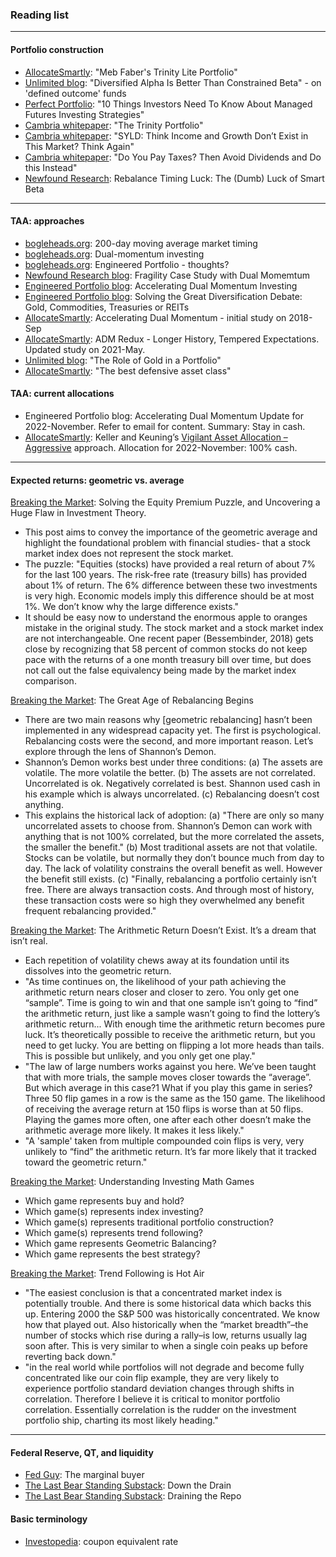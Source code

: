 ### Reading list

---

#### Portfolio construction
- [AllocateSmartly](https://allocatesmartly.com/meb-fabers-trinity-portfolio-lite/): "Meb Faber's Trinity Lite Portfolio"
- [Unlimited blog](https://blog.unlimitedfunds.com/diversified-alpha-is-better-than-constrained-beta): "Diversified Alpha Is Better Than Constrained Beta" - on 'defined outcome' funds
- [Perfect Portfolio](https://pictureperfectportfolios.com/10-things-investors-need-to-know-about-managed-futures/): "10 Things Investors Need To Know About Managed Futures Investing Strategies"
- [Cambria whitepaper](https://www.cambriainvestments.com/wp-content/uploads/2017/01/Trinity_WP_122816_A.pdf): "The Trinity Portfolio"
- [Cambria whitepaper](https://www.cambriainvestments.com/wp-content/uploads/2019/07/Cambria-SYLD-Paper-FINAL-Q2-2019.pdf): "SYLD: Think Income and Growth Don’t Exist in This Market? Think Again"
- [Cambria whitepaper](https://mebfaber.com/wp-content/uploads/2017/10/DTAX-10.23.17.pdf): "Do You Pay Taxes? Then Avoid Dividends and Do this Instead"
- [Newfound Research](https://papers.ssrn.com/sol3/papers.cfm?abstract_id=3673910): Rebalance Timing Luck: The (Dumb) Luck of Smart Beta

---

#### TAA: approaches
- [bogleheads.org](https://www.bogleheads.org/forum/viewtopic.php?t=27460): 200-day moving average market timing
- [bogleheads.org](https://www.bogleheads.org/forum/viewtopic.php?t=158297&start=250): Dual-momentum investing
- [bogleheads.org](https://www.bogleheads.org/forum/viewtopic.php?t=245415): Engineered Portfolio - thoughts?
- [Newfound Research blog](https://blog.thinknewfound.com/2019/01/fragility-case-study-dual-momentum-gem/): Fragility Case Study with Dual Momemtum
- [Engineered Portfolio blog](https://engineeredportfolio.com/2018/05/02/accelerating-dual-momentum-investing/): Accelerating Dual Momentum Investing
- [Engineered Portfolio blog](https://engineeredportfolio.com/2017/06/26/solving-the-great-diversification-debate-gold-commodities-treasuries-or-reits/): Solving the Great Diversification Debate: Gold, Commodities, Treasuries or REITs
- [AllocateSmartly](https://allocatesmartly.com/taa-strategy-accelerating-dual-momentum/): Accelerating Dual Momentum - initial study on 2018-Sep
- [AllocateSmartly](https://allocatesmartly.com/accelerating-dual-momentum-redux-longer-history-tempered-expectations/): ADM Redux - Longer History, Tempered Expectations. Updated study on 2021-May.
- [Unlimited blog](https://blog.unlimitedfunds.com/author/bob-elliott): "The Role of Gold in a Portfolio"
- [AllocateSmartly](https://allocatesmartly.com/the-best-defensive-asset-class/): "The best defensive asset class"

#### TAA: current allocations
- Engineered Portfolio blog: Accelerating Dual Momentum Update for 2022-November. Refer to email for content. Summary: Stay in cash.
- [AllocateSmartly](https://allocatesmartly.com/members/strategy/keller-and-keunings-vigilant-asset-allocation/): Keller and Keuning’s [Vigilant Asset Allocation – Aggressive](https://allocatesmartly.com/vigilant-asset-allocation-dr-wouter-keller-jw-keuning/) approach. Allocation for 2022-November: 100% cash.

---

#### Expected returns: geometric vs. average

[Breaking the Market](https://breakingthemarket.com/solving-the-equity-premium-puzzle-and-uncovering-a-huge-flaw-in-investment-theory/): Solving the Equity Premium Puzzle, and Uncovering a Huge Flaw in Investment Theory.
- This post aims to convey the importance of the geometric average and highlight the foundational problem with financial studies- that a stock market index does not represent the stock market.
- The puzzle: "Equities (stocks) have provided a real return of about 7% for the last 100 years.  The risk-free rate (treasury bills) has provided about 1% of return. The 6% difference between these two investments is very high.  Economic models imply this difference should be at most 1%.  We don’t know why the large difference exists."
- It should be easy now to understand the enormous apple to oranges mistake in the original study.  The stock market and a stock market index are not interchangeable. One recent paper (Bessembinder, 2018) gets close by recognizing that 58 percent of common stocks do not keep pace with the returns of a one month treasury bill over time, but does not call out the false equivalency being made by the market index comparison.

[Breaking the Market](https://breakingthemarket.com/the-great-age-of-rebalancing-begins/): The Great Age of Rebalancing Begins
- There are two main reasons why [geometric rebalancing] hasn’t been implemented in any widespread capacity yet. The first is psychological. Rebalancing costs were the second, and more important reason. Let’s explore through the lens of Shannon’s Demon.
- Shannon’s Demon works best under three conditions: (a) The assets are volatile. The more volatile the better. (b) The assets are not correlated. Uncorrelated is ok. Negatively correlated is best. Shannon used cash in his example which is always uncorrelated. (c) Rebalancing doesn’t cost anything.
- This explains the historical lack of adoption: (a) "There are only so many uncorrelated assets to choose from. Shannon’s Demon can work with anything that is not 100% correlated, but the more correlated the assets, the smaller the benefit." (b) Most traditional assets are not that volatile. Stocks can be volatile, but normally they don’t bounce much from day to day. The lack of volatility constrains the overall benefit as well. However the benefit still exists. (c) "Finally, rebalancing a portfolio certainly isn’t free. There are always transaction costs. And through most of history, these transaction costs were so high they overwhelmed any benefit frequent rebalancing provided."

[Breaking the Market](https://breakingthemarket.com/the-arithmetic-return-doesnt-exist/): The Arithmetic Return Doesn’t Exist. It’s a dream that isn’t real.
- Each repetition of volatility chews away at its foundation until its dissolves into the geometric return.
- "As time continues on, the likelihood of your path achieving the arithmetic return nears closer and closer to zero. You only get one “sample”. Time is going to win and that one sample isn’t going to “find” the arithmetic return, just like a sample wasn’t going to find the lottery’s arithmetic return... With enough time the arithmetic return becomes pure luck. It’s theoretically possible to receive the arithmetic return, but you need to get lucky. You are betting on flipping a lot more heads than tails. This is possible but unlikely, and you only get one play."
- "The law of large numbers works against you here. We’ve been taught that with more trials, the sample moves closer towards the “average”. But which average in this case?1 What if you play this game in series? Three 50 flip games in a row is the same as the 150 game. The likelihood of receiving the average return at 150 flips is worse than at 50 flips. Playing the games more often, one after each other doesn’t make the arithmetic average more likely. It makes it less likely."
- "A 'sample' taken from multiple compounded coin flips is very, very unlikely to “find” the arithmetic return. It’s far more likely that it tracked toward the geometric return."

[Breaking the Market](https://breakingthemarket.com/math-games/): Understanding Investing Math Games
- Which game represents buy and hold? 
- Which game(s) represents index investing? 
- Which game(s) represents traditional portfolio construction? 
- Which game(s) represents trend following? 
- Which game represents Geometric Balancing?
- Which game represents the best strategy?

[Breaking the Market](https://breakingthemarket.com/trend-following-is-hot-air/): Trend Following is Hot Air
- "The easiest conclusion is that a concentrated market index is potentially trouble. And there is some historical data which backs this up. Entering 2000 the S&P 500 was historically concentrated. We know how that played out. Also historically when the “market breadth”–the number of stocks which rise during a rally–is low, returns usually lag soon after. This is very similar to when a single coin peaks up before reverting back down."
- "in the real world while portfolios will not degrade and become fully concentrated like our coin flip example, they are very likely to experience portfolio standard deviation changes through shifts in correlation. Therefore I believe it is critical to monitor portfolio correlation. Essentially correlation is the rudder on the investment portfolio ship, charting its most likely heading."

---

#### Federal Reserve, QT, and liquidity
- [Fed Guy](https://fedguy.com/the-marginal-buyer/): The marginal buyer
- [The Last Bear Standing Substack](https://thelastbearstanding.substack.com/p/down-the-drain): Down the Drain
- [The Last Bear Standing Substack](https://thelastbearstanding.substack.com/p/draining-the-repo): Draining the Repo

#### Basic terminology
- [Investopedia](https://www.investopedia.com/terms/c/couponequivalentrate.asp): coupon equivalent rate

